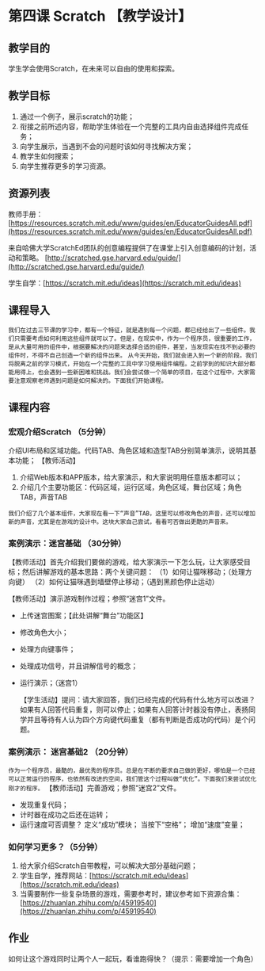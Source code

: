 # 第四课 Scratch 【教学设计】
## 教学目的
学生学会使用Scratch，在未来可以自由的使用和探索。
## 教学目标
1. 通过一个例子，展示scratch的功能；
2. 衔接之前所述内容，帮助学生体验在一个完整的工具内自由选择组件完成任务；
3. 向学生展示，当遇到不会的问题时该如何寻找解决方案；
4. 教学生如何搜索；
5. 向学生推荐更多的学习资源。

## 资源列表
教师手册：
[https://resources.scratch.mit.edu/www/guides/en/EducatorGuidesAll.pdf](https://resources.scratch.mit.edu/www/guides/en/EducatorGuidesAll.pdf)

来自哈佛大学ScratchEd团队的创意编程提供了在课堂上引入创意编码的计划，活动和策略。 [http://scratched.gse.harvard.edu/guide/](http://scratched.gse.harvard.edu/guide/)

学生自学：[https://scratch.mit.edu/ideas](https://scratch.mit.edu/ideas)




## 课程导入
  
`我们在过去三节课的学习中，都有一个特征，就是遇到每一个问题，都已经给出了一些组件。我们只需要考虑如何利用这些组件就可以了。但是，在现实中，作为一个程序员，很重要的工作，是从大量可用的组件中，根据要解决的问题来选择合适的组件，甚至，当发现实在找不到必要的组件时，不得不自己创造一个新的组件出来。`
`从今天开始，我们就会进入到一个新的阶段。我们将脱离之前的学习模式，开始在一个完整的工具中学习使用组件编程。之前学到的知识大部分都能用得上，也会遇到一些新困难和挑战。我们会尝试做一个简单的项目，在这个过程中，大家需要注意观察老师遇到问题是如何解决的。下面我们开始课程。`

## 课程内容
### 宏观介绍Scratch （5分钟）
介绍UI布局和区域功能。代码TAB、角色区域和造型TAB分别简单演示，说明其基本功能；
【教师活动】
1. 介绍Web版本和APP版本，给大家演示，和大家说明用任意版本都可以；
2. 介绍几个主要功能区：代码区域，运行区域，角色区域，舞台区域；角色TAB，声音TAB

`我们介绍了几个基本组件，大家现在看一下“声音”TAB，这里可以修改角色的声音，还可以增加新的声音，尤其是在游戏的设计中。这块大家自己尝试，看看可否做出更酷的声音来。`

### 案例演示：迷宫基础 （30分钟）
【教师活动】首先介绍我们要做的游戏，给大家演示一下怎么玩，让大家感受目标；然后讲解游戏的基本思路：两个关键问题：
（1）如何让猫咪移动；（处理方向键）
（2）如何让猫咪遇到墙壁停止移动；（遇到黑颜色停止运动）


【教师活动】演示游戏制作过程；参照“迷宫1”文件。
- 上传迷宫图案；【此处讲解“舞台”功能区】
- 修改角色大小；
- 处理方向键事件；
- 处理成功信号，并且讲解信号的概念；
- 运行演示；（迷宫1）

	【学生活动】提问：请大家回答，我们已经完成的代码有什么地方可以改进？如果有人回答代码重复，则可以停止；如果有人回答计时器没有停止，表扬同学并且等待有人认为四个方向键代码重复（都有判断是否成功的代码）是个问题。

### 案例演示： 迷宫基础2 （20分钟）
`作为一个程序员，最酷的，最优秀的程序员。总是在不断的要求自己做的更好，哪怕是一个已经可以正常运行的程序，也依然有改进的空间，我们管这个过程叫做“优化”。下面我们来尝试优化刚才的程序。`
【教师活动】完善游戏；参照“迷宫2”文件。
- 发现重复代码；
- 计时器在成功之后还在运转；
- 运行速度可否调整？
定义“成功”模块；
当按下“空格”；
增加“速度”变量；

### 如何学习更多？（5分钟）
1. 给大家介绍Scratch自带教程，可以解决大部分基础问题；
2. 学生自学，推荐网站：[https://scratch.mit.edu/ideas](https://scratch.mit.edu/ideas)
3. 当需要制作一些复杂场景的游戏，需要参考时，建议参考如下资源合集：[https://zhuanlan.zhihu.com/p/45919540](https://zhuanlan.zhihu.com/p/45919540)

## 作业
如何让这个游戏同时让两个人一起玩，看谁跑得快？（提示：需要增加一个角色）




